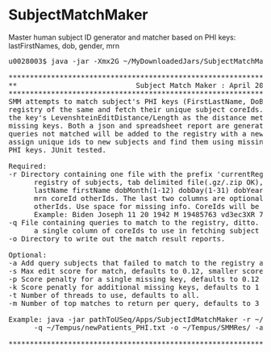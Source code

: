 # SubjectMatchMaker
Master human subject ID generator and matcher based on PHI keys: lastFirstNames, dob, gender, mrn

<pre>
u0028003$ java -jar -Xmx2G ~/MyDownloadedJars/SubjectMatchMaker_0.1.jar 

**************************************************************************************
**                            Subject Match Maker : April 2022                      **
**************************************************************************************
SMM attempts to match subject's PHI keys (FirstLastName, DoB, Gender, MRN) against a
registry of the same and fetch their unique subject coreIds.  SMM uses a sum of
the key's LevenshteinEditDistance/Length as the distance metric with penalties for
missing keys. Both a json and spreadsheet report are generated. If indicated,
queries not matched will be added to the registry with a new coreId. Use this tool to
assign unique ids to new subjects and find them using missing, partial, typo altered
PHI keys. JUnit tested.

Required:
-r Directory containing one file with the prefix 'currentRegistry_' that contains a
      registry of subjects, tab delimited file(.gz/.zip OK), one subject per line: 
      lastName firstName dobMonth(1-12) dobDay(1-31) dobYear(1900-2050) gender(M|F)
      mrn coreId otherIds. The last two columns are optional. Semicolon delimit
      otherIds. Use space for missing info. CoreIds will be created as needed.
      Example: Biden Joseph 11 20 1942 M 19485763 vd3ec3XR 7474732,847362
-q File containing queries to match to the registry, ditto. Alternatively, provide
      a single column of coreIds to use in fetching subject info from the registry.
-o Directory to write out the match result reports.

Optional:
-a Add query subjects that failed to match to the registry and assign them a coreId.
-s Max edit score for match, defaults to 0.12, smaller scores are more stringent.
-p Score penalty for a single missing key, defaults to 0.12
-k Score penatly for additional missing keys, defaults to 1
-t Number of threads to use, defaults to all.
-m Number of top matches to return per query, defaults to 3

Example: java -jar pathToUSeq/Apps/SubjectIdMatchMaker -r ~/PHI/SMMRegistry 
      -q ~/Tempus/newPatients_PHI.txt -o ~/Tempus/SMMRes/ -a -t 4

**************************************************************************************
</pre>
